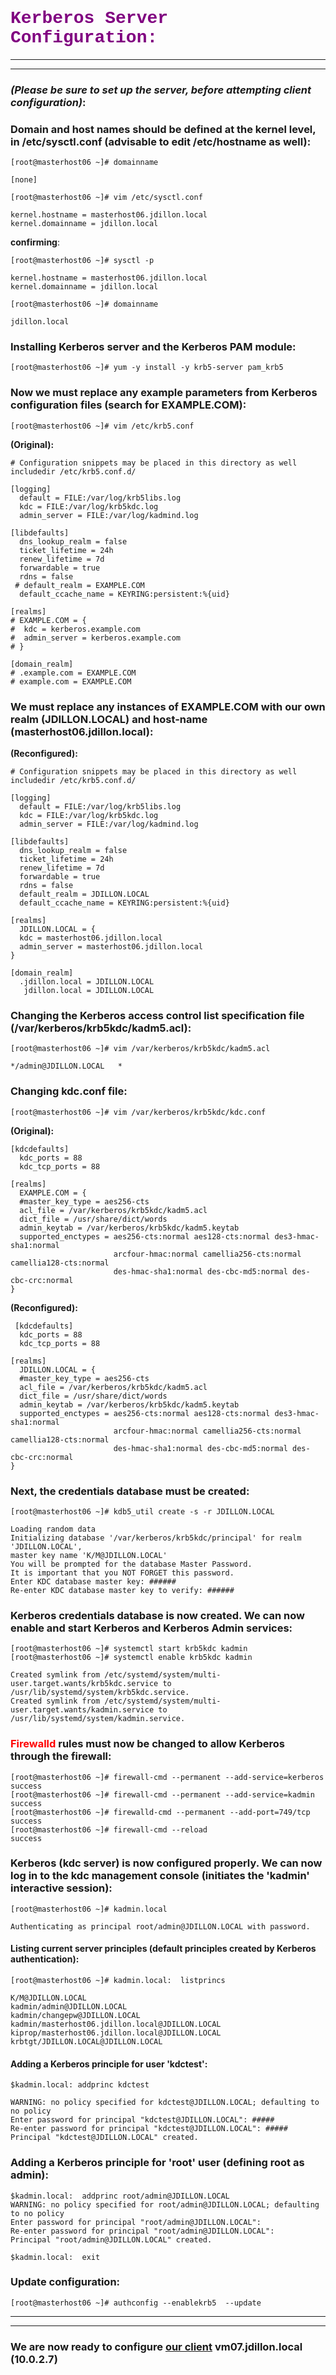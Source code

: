 # **<span style='color:purple;font-family:Courier'>Kerberos Server Configuration:</span>**
<hr><hr>

### <em>(Please be sure to set up the server, before attempting client configuration)</em>:

### Domain and host names should be defined at the kernel level, in /etc/sysctl.conf (advisable to edit /etc/hostname as well):

`[root@masterhost06 ~]# domainname`

```
[none]
```

`[root@masterhost06 ~]# vim /etc/sysctl.conf`

```
kernel.hostname = masterhost06.jdillon.local
kernel.domainname = jdillon.local
```
**confirming**:

`[root@masterhost06 ~]# sysctl -p`

```
kernel.hostname = masterhost06.jdillon.local
kernel.domainname = jdillon.local
```

`[root@masterhost06 ~]# domainname`

```
jdillon.local
```

### Installing Kerberos server and the Kerberos PAM module:

`[root@masterhost06 ~]# yum -y install -y krb5-server pam_krb5`

### Now we must replace any example parameters from Kerberos configuration files (search for EXAMPLE.COM):

`[root@masterhost06 ~]# vim /etc/krb5.conf`

**(Original):**
  
```
# Configuration snippets may be placed in this directory as well
includedir /etc/krb5.conf.d/

[logging]
  default = FILE:/var/log/krb5libs.log
  kdc = FILE:/var/log/krb5kdc.log
  admin_server = FILE:/var/log/kadmind.log

[libdefaults]
  dns_lookup_realm = false
  ticket_lifetime = 24h
  renew_lifetime = 7d
  forwardable = true
  rdns = false
 # default_realm = EXAMPLE.COM
  default_ccache_name = KEYRING:persistent:%{uid}

[realms]
# EXAMPLE.COM = {
#  kdc = kerberos.example.com
#  admin_server = kerberos.example.com
# }

[domain_realm]
# .example.com = EXAMPLE.COM
# example.com = EXAMPLE.COM
```

### We must replace any instances of EXAMPLE.COM with our own realm (JDILLON.LOCAL) and host-name (masterhost06.jdillon.local):

**(Reconfigured):**
 
```
# Configuration snippets may be placed in this directory as well
includedir /etc/krb5.conf.d/

[logging]
  default = FILE:/var/log/krb5libs.log
  kdc = FILE:/var/log/krb5kdc.log
  admin_server = FILE:/var/log/kadmind.log

[libdefaults]
  dns_lookup_realm = false
  ticket_lifetime = 24h
  renew_lifetime = 7d
  forwardable = true
  rdns = false
  default_realm = JDILLON.LOCAL
  default_ccache_name = KEYRING:persistent:%{uid}

[realms]
  JDILLON.LOCAL = {
  kdc = masterhost06.jdillon.local
  admin_server = masterhost06.jdillon.local
}

[domain_realm]
  .jdillon.local = JDILLON.LOCAL
   jdillon.local = JDILLON.LOCAL
```

### Changing the Kerberos access control list specification file (/var/kerberos/krb5kdc/kadm5.acl):

`[root@masterhost06 ~]# vim /var/kerberos/krb5kdc/kadm5.acl`

```
*/admin@JDILLON.LOCAL   *
```

### Changing kdc.conf file:

`[root@masterhost06 ~]# vim /var/kerberos/krb5kdc/kdc.conf`

**(Original):**

```
[kdcdefaults]
  kdc_ports = 88
  kdc_tcp_ports = 88

[realms]
  EXAMPLE.COM = {
  #master_key_type = aes256-cts
  acl_file = /var/kerberos/krb5kdc/kadm5.acl
  dict_file = /usr/share/dict/words
  admin_keytab = /var/kerberos/krb5kdc/kadm5.keytab
  supported_enctypes = aes256-cts:normal aes128-cts:normal des3-hmac-sha1:normal 
                       arcfour-hmac:normal camellia256-cts:normal camellia128-cts:normal 
                       des-hmac-sha1:normal des-cbc-md5:normal des-cbc-crc:normal
}
```
**(Reconfigured):**

```
 [kdcdefaults]
  kdc_ports = 88
  kdc_tcp_ports = 88

[realms]
  JDILLON.LOCAL = {
  #master_key_type = aes256-cts
  acl_file = /var/kerberos/krb5kdc/kadm5.acl
  dict_file = /usr/share/dict/words
  admin_keytab = /var/kerberos/krb5kdc/kadm5.keytab
  supported_enctypes = aes256-cts:normal aes128-cts:normal des3-hmac-sha1:normal 
                       arcfour-hmac:normal camellia256-cts:normal camellia128-cts:normal 
                       des-hmac-sha1:normal des-cbc-md5:normal des-cbc-crc:normal
} 
```

### Next, the credentials database must be created:

`[root@masterhost06 ~]# kdb5_util create -s -r JDILLON.LOCAL`

```
Loading random data
Initializing database '/var/kerberos/krb5kdc/principal' for realm 'JDILLON.LOCAL',
master key name 'K/M@JDILLON.LOCAL'
You will be prompted for the database Master Password.
It is important that you NOT FORGET this password.
Enter KDC database master key: ######
Re-enter KDC database master key to verify: ######
```

### Kerberos credentials database is now created.  We can now enable and start Kerberos and Kerberos Admin services:

```
[root@masterhost06 ~]# systemctl start krb5kdc kadmin
[root@masterhost06 ~]# systemctl enable krb5kdc kadmin
```

```
Created symlink from /etc/systemd/system/multi-user.target.wants/krb5kdc.service to /usr/lib/systemd/system/krb5kdc.service.
Created symlink from /etc/systemd/system/multi-user.target.wants/kadmin.service to /usr/lib/systemd/system/kadmin.service.
```


### <span style="color:red">Firewalld</span> rules must now be changed to allow Kerberos through the firewall:

```
[root@masterhost06 ~]# firewall-cmd --permanent --add-service=kerberos
success
[root@masterhost06 ~]# firewall-cmd --permanent --add-service=kadmin
success
[root@masterhost06 ~]# firewalld-cmd --permanent --add-port=749/tcp
success
[root@masterhost06 ~]# firewall-cmd --reload
success
```

### Kerberos (kdc server) is now configured properly.  We can now log in to the kdc management console (initiates the 'kadmin' interactive session):

`[root@masterhost06 ~]# kadmin.local`

```
Authenticating as principal root/admin@JDILLON.LOCAL with password.
```

#### Listing current server principles (default principles created by Kerberos authentication):

`[root@masterhost06 ~]# kadmin.local:  listprincs`

```
K/M@JDILLON.LOCAL
kadmin/admin@JDILLON.LOCAL
kadmin/changepw@JDILLON.LOCAL
kadmin/masterhost06.jdillon.local@JDILLON.LOCAL
kiprop/masterhost06.jdillon.local@JDILLON.LOCAL
krbtgt/JDILLON.LOCAL@JDILLON.LOCAL
```

#### Adding a Kerberos principle for user 'kdctest':

`$kadmin.local: addprinc kdctest`

```
WARNING: no policy specified for kdctest@JDILLON.LOCAL; defaulting to no policy
Enter password for principal "kdctest@JDILLON.LOCAL": #####
Re-enter password for principal "kdctest@JDILLON.LOCAL": #####
Principal "kdctest@JDILLON.LOCAL" created.
```

### Adding a Kerberos principle for 'root' user (defining root as admin):

```
$kadmin.local:  addprinc root/admin@JDILLON.LOCAL
WARNING: no policy specified for root/admin@JDILLON.LOCAL; defaulting to no policy
Enter password for principal "root/admin@JDILLON.LOCAL":
Re-enter password for principal "root/admin@JDILLON.LOCAL":
Principal "root/admin@JDILLON.LOCAL" created.
```

`$kadmin.local:  exit`

### Update configuration:

`[root@masterhost06 ~]# authconfig --enablekrb5  --update`

<hr><hr>

### We are now ready to configure [our client](KDC_Client_Config.md) vm07.jdillon.local (10.0.2.7)


